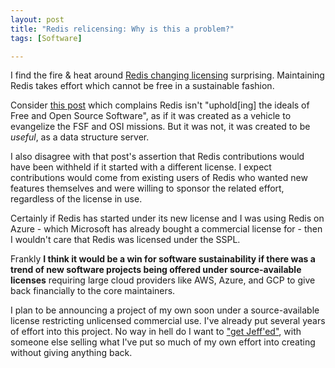 ```yaml
---
layout: post
title: "Redis relicensing: Why is this a problem?"
tags: [Software]

---
```


I find the fire & heat around [Redis changing licensing] surprising. Maintaining Redis takes effort which cannot be free in a sustainable fashion.

Consider [this post] which complains Redis isn't "uphold[ing] the ideals of Free and Open Source Software", as if it was created as a vehicle to evangelize the FSF and OSI missions. But it was not, it was created to be *useful*, as a data structure server.

I also disagree with that post's assertion that Redis contributions would have been withheld if it started with a different license. I expect contributions would come from existing users of Redis who wanted new features themselves and were willing to sponsor the related effort, regardless of the license in use.

Certainly if Redis has started under its new license and I was using Redis on Azure - which Microsoft has already bought a commercial license for - then I wouldn't care that Redis was licensed under the SSPL.

Frankly **I think it would be a win for software sustainability if there was a trend of new software projects being offered under source-available licenses** requiring large cloud providers like AWS, Azure, and GCP to give back financially to the core maintainers.

I plan to be announcing a project of my own soon under a source-available license restricting unlicensed commercial use. I've already put several years of effort into this project. No way in hell do I want to ["get Jeff'ed"](https://youtu.be/XZ3w_jec1v8?si=tUHKi3BVzqwTzyIS&t=1695), with someone else selling what I've put so much of my own effort into creating without giving anything back.



[Redis changing licensing]: https://redis.com/blog/redis-adopts-dual-source-available-licensing/
[this post]: https://andrewkelley.me/post/redis-renamed-to-redict.html